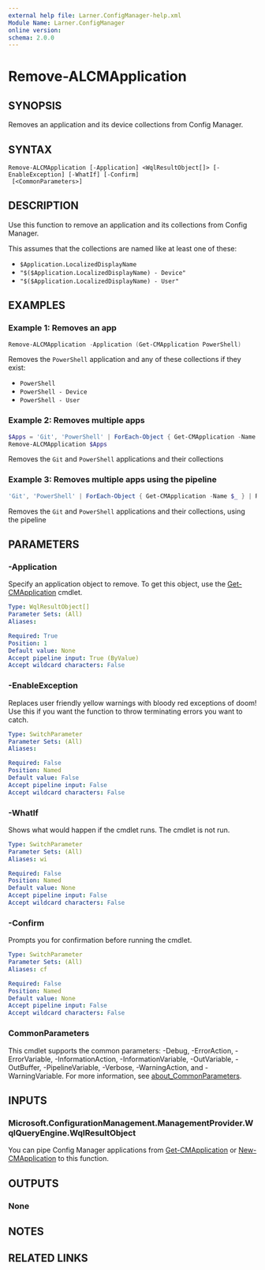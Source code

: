 ```yaml
---
external help file: Larner.ConfigManager-help.xml
Module Name: Larner.ConfigManager
online version:
schema: 2.0.0
---
```


# Remove-ALCMApplication

## SYNOPSIS

Removes an application and its device collections from Config Manager.

## SYNTAX

```
Remove-ALCMApplication [-Application] <WqlResultObject[]> [-EnableException] [-WhatIf] [-Confirm]
 [<CommonParameters>]
```

## DESCRIPTION

Use this function to remove an application and its collections from Config Manager.

This assumes that the collections are named like at least one of these:

- `$Application.LocalizedDisplayName`
- `"$($Application.LocalizedDisplayName) - Device"`
- `"$($Application.LocalizedDisplayName) - User"`

## EXAMPLES

### Example 1: Removes an app

```powershell
Remove-ALCMApplication -Application (Get-CMApplication PowerShell)
```

Removes the `PowerShell` application and any of these collections if they exist:

- `PowerShell`
- `PowerShell - Device`
- `PowerShell - User`

### Example 2: Removes multiple apps

```powershell
$Apps = 'Git', 'PowerShell' | ForEach-Object { Get-CMApplication -Name $_ }
Remove-ALCMApplication $Apps
```

Removes the `Git` and `PowerShell` applications and their collections

### Example 3: Removes multiple apps using the pipeline

```powershell
'Git', 'PowerShell' | ForEach-Object { Get-CMApplication -Name $_ } | Remove-ALCMApplication
```

Removes the `Git` and `PowerShell` applications and their collections, using the pipeline

## PARAMETERS

### -Application

Specify an application object to remove.
To get this object, use the [Get-CMApplication](https://learn.microsoft.com/en-us/powershell/module/configurationmanager/get-cmapplication) cmdlet.

```yaml
Type: WqlResultObject[]
Parameter Sets: (All)
Aliases:

Required: True
Position: 1
Default value: None
Accept pipeline input: True (ByValue)
Accept wildcard characters: False
```

### -EnableException

Replaces user friendly yellow warnings with bloody red exceptions of doom! Use this if you want the function to throw terminating errors you want to catch.

```yaml
Type: SwitchParameter
Parameter Sets: (All)
Aliases:

Required: False
Position: Named
Default value: False
Accept pipeline input: False
Accept wildcard characters: False
```

### -WhatIf

Shows what would happen if the cmdlet runs.
The cmdlet is not run.

```yaml
Type: SwitchParameter
Parameter Sets: (All)
Aliases: wi

Required: False
Position: Named
Default value: None
Accept pipeline input: False
Accept wildcard characters: False
```

### -Confirm

Prompts you for confirmation before running the cmdlet.

```yaml
Type: SwitchParameter
Parameter Sets: (All)
Aliases: cf

Required: False
Position: Named
Default value: None
Accept pipeline input: False
Accept wildcard characters: False
```

### CommonParameters

This cmdlet supports the common parameters: -Debug, -ErrorAction, -ErrorVariable, -InformationAction, -InformationVariable, -OutVariable, -OutBuffer, -PipelineVariable, -Verbose, -WarningAction, and -WarningVariable. For more information, see [about_CommonParameters](http://go.microsoft.com/fwlink/?LinkID=113216).

## INPUTS

### Microsoft.ConfigurationManagement.ManagementProvider.WqlQueryEngine.WqlResultObject

You can pipe Config Manager applications from [Get-CMApplication](https://learn.microsoft.com/en-us/powershell/module/configurationmanager/get-cmapplication) or [New-CMApplication](https://learn.microsoft.com/en-us/powershell/module/configurationmanager/new-cmapplication) to this function.

## OUTPUTS

### None

## NOTES

## RELATED LINKS
